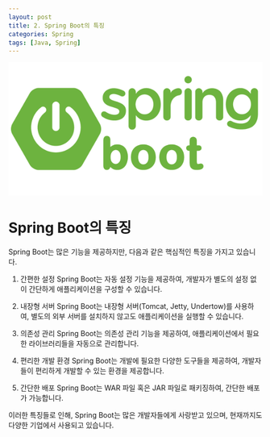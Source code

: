 ```yaml
---
layout: post
title: 2. Spring Boot의 특징
categories: Spring
tags: [Java, Spring]
---
```


<img src="assets\img\headers\Spring Boot.png" />

# Spring Boot의 특징

Spring Boot는 많은 기능을 제공하지만, 다음과 같은 핵심적인 특징을 가지고 있습니다.

1. 간편한 설정
   Spring Boot는 자동 설정 기능을 제공하여, 개발자가 별도의 설정 없이 간단하게 애플리케이션을 구성할 수 있습니다.

2. 내장형 서버
   Spring Boot는 내장형 서버(Tomcat, Jetty, Undertow)를 사용하여, 별도의 외부 서버를 설치하지 않고도 애플리케이션을 실행할 수 있습니다.

3. 의존성 관리
   Spring Boot는 의존성 관리 기능을 제공하여, 애플리케이션에서 필요한 라이브러리들을 자동으로 관리합니다.

4. 편리한 개발 환경
   Spring Boot는 개발에 필요한 다양한 도구들을 제공하여, 개발자들이 편리하게 개발할 수 있는 환경을 제공합니다.

5. 간단한 배포
   Spring Boot는 WAR 파일 혹은 JAR 파일로 패키징하여, 간단한 배포가 가능합니다.

이러한 특징들로 인해, Spring Boot는 많은 개발자들에게 사랑받고 있으며, 현재까지도 다양한 기업에서 사용되고 있습니다.
